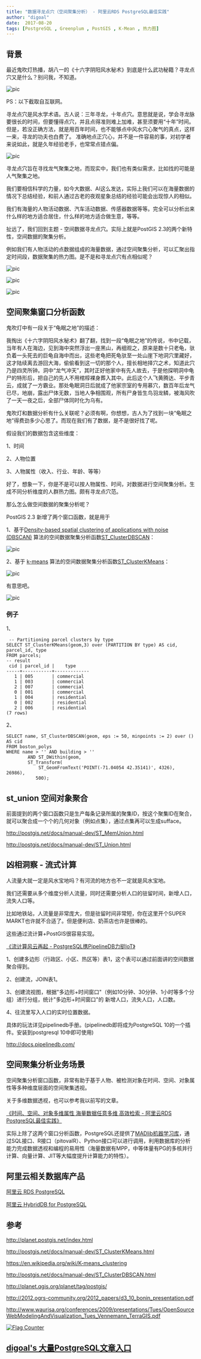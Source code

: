 ```yaml
---
title: "数据寻龙点穴（空间聚集分析） - 阿里云RDS PostgreSQL最佳实践"
author: "digoal"
date:  2017-08-20
tags: [PostgreSQL , Greenplum , PostGIS , K-Mean , 热力图]
---
```

## 背景      
最近鬼吹灯热播，胡八一的《十六字阴阳风水秘术》到底是什么武功秘籍？寻龙点穴又是什么？别问我，不知道。    
    
![pic](20170820_02_pic_005.jpg)    
    
PS：以下截取自互联网。     
    
寻龙点穴是风水学术语。古人说：三年寻龙，十年点穴。意思就是说，学会寻龙脉要很长的时间，但要懂得点穴，并且点得准则难上加难，甚至须要用“十年”时间。 但是，若没正确方法，就是用百年时间，也不能够点中风水穴心聚气的真点，这样一来，寻龙的功夫也白费了。 准确地点正穴心，并不是一件容易的事，对初学者来说如此，就是久年经验老手，也常常点错点偏。     
    
![pic](20170820_02_pic_001.jpg)    
     
寻龙点穴旨在寻找龙气聚集之地，而现实中，我们也有类似需求，比如找的可能是人气聚集之地。       
    
我们要相信科学的力量，如今大数据、AI这么发达，实际上我们可以在海量数据的情况下总结经验，和前人通过古老的夜观星象总结的经验可能会出现惊人的相似。    
    
我们有海量的人物活动数据、汽车活动数据、传感器数据等等。完全可以分析出来什么样的地方适合居住，什么样的地方适合做生意，等等。    
    
扯远了，我们回到主题 - 空间数据寻龙点穴。实际上就是PostGIS 2.3的两个新特性，空间数据的聚集分析。    
    
例如我们有人物活动的点数据组成的海量数据，通过空间聚集分析，可以汇聚出指定时间段，数据聚集的热力图。是不是和寻龙点穴有点相似呢？    
    
![pic](20170820_02_pic_002.jpg)    
    
![pic](20170820_02_pic_003.jpg)    
    
![pic](20170820_02_pic_004.jpg)    
    
## 空间聚集窗口分析函数    
鬼吹灯中有一段关于“龟眠之地”的描述：    
    
我掏出《十六字阴阳风水秘术》翻了翻，找到一段“龟眠之地”的传说，书中记载，当年有人在海边，见到海中突然浮出一座黑山，再细观之，原来是数十只老龟，驮负着一头死去的巨龟自海中而出，这些老龟把死龟驮至一处山崖下地洞穴里藏好，这才陆续离去游回大海，偷偷看到这一切的那个人，擅长相地择穴之术，知道此穴乃是四灵所钟。洞中“龙气冲天”，其时正好他家中有先人故去，于是他探明洞中龟尸的特形后，把自己的先人不用棺椁裸身葬入其中。此后这个人飞黄腾达、平步青云，成就了一方霸业。那处龟眠洞日后就成了他家宗室的专用慕穴，数百年后龙气已尽，地崩，露出尸体无数，当地人争相围观，所有尸身皆生鸟羽龙鳞，被海风吹了一天一夜之后，全部尸体同时化为乌有。    
    
鬼吹灯和数据分析有什么关联呢？必须有啊，你想想，古人为了找到一块“龟眠之地”得费劲多少心思了。而现在我们有了数据，是不是很好找了呢。    
    
假设我们的数据包含这些维度：    
    
1、时间    
    
2、人物位置    
    
3、人物属性（收入、行业、年龄、等等）    
    
好了，想象一下，你是不是可以按人物属性、时间，对数据进行空间聚集分析。生成不同分析维度的人群热力图。颇有寻龙点穴范。    
    
那么怎么做空间数据的聚集分析呢？    
    
PostGIS 2.3 新增了两个窗口函数，就是用于       
    
1、基于[Density-based spatial clustering of applications with noise (DBSCAN)](https://en.wikipedia.org/wiki/DBSCAN) 算法的空间数据聚集分析函数[ST_ClusterDBSCAN](http://postgis.net/docs/manual-dev/ST_ClusterDBSCAN.html)：    
    
![pic](20170820_02_pic_006.jpg)    
    
2、基于 [k-means](https://en.wikipedia.org/wiki/K-means_clustering) 算法的空间数据聚集分析函数[ST_ClusterKMeans](http://postgis.net/docs/manual-dev/ST_ClusterKMeans.html)：    
    
![pic](20170820_02_pic_007.jpg)    
    
有意思吧。    
    
![pic](20170820_02_pic_008.png)    
    
### 例子    
1、    
    
```    
 -- Partitioning parcel clusters by type    
SELECT ST_ClusterKMeans(geom,3) over (PARTITION BY type) AS cid, parcel_id, type    
FROM parcels;    
-- result    
 cid | parcel_id |    type    
-----+-----------+-------------    
   1 | 005       | commercial    
   1 | 003       | commercial    
   2 | 007       | commercial    
   0 | 001       | commercial    
   1 | 004       | residential    
   0 | 002       | residential    
   2 | 006       | residential    
(7 rows)    
```    
    
2、    
    
```    
SELECT name, ST_ClusterDBSCAN(geom, eps := 50, minpoints := 2) over () AS cid    
FROM boston_polys    
WHERE name > '' AND building > ''    
        AND ST_DWithin(geom,    
        ST_Transform(    
            ST_GeomFromText('POINT(-71.04054 42.35141)', 4326), 26986),    
           500);    
```    
    
## st_union 空间对象聚合    
前面提到的两个窗口函数只是生产每条记录所属的聚集ID，按这个聚集ID在聚合，就可以聚合成一个个的几何对象（例如点集），通过点集再可以生成sufface。    
    
http://postgis.net/docs/manual-dev/ST_MemUnion.html    
    
http://postgis.net/docs/manual-dev/ST_Union.html    
    
## 凶相洞察 - 流式计算  
人流量大就一定是风水宝地吗？有河流的地方也不一定就是风水宝地。  
  
我们还需要从多个维度分析人流量，同时还需要分析人口的驻留时间，新增人口，流失人口等。  
  
比如地铁站，人流量是非常庞大，但是驻留时间非常短，你在这里开个SUPER MARKT也许就不合适了。但是便利店、奶茶店也许是很棒的。  
  
这些通过流计算+PostGIS很容易实现。  
  
[《流计算风云再起 - PostgreSQL携PipelineDB力挺IoT》](../201612/20161220_01.md)    
  
1、创建多边形（行政区、小区、热区等）表1，这个表可以通过前面讲的空间数据聚合得到。  
  
2、创建流，JOIN表1。  
  
3、创建流视图，根据"多边形+时间窗口"（例如10分钟、30分钟、1小时等多个分组）进行分组，统计"多边形+时间窗口"的 新增人口，流失人口，人口数。  
  
4、往流里写入人口的实时位置数据。  
  
具体的玩法详见pipelinedb手册。(pipelinedb即将成为PostgreSQL 10的一个插件。安装到postgresql 10中即可使用)  
  
http://docs.pipelinedb.com/  
      
## 空间聚集分析业务场景    
空间聚集分析窗口函数，非常有助于基于人物、被检测对象在时间、空间、对象属性等多种维度层面的空间聚集透视。    
    
关于多维数据透视，也可以参考我以前写的文章。    
    
[《时间、空间、对象多维属性 海量数据任意多维 高效检索 - 阿里云RDS PostgreSQL最佳实践》](../201707/20170722_01.md)      
    
实际上除了这两个窗口分析函数，PostgreSQL还提供了[MADlib机器学习库](http://madlib.incubator.apache.org/index.html)，通过SQL接口、R接口（pitovalR）、Python接口可以进行调用，利用数据库的分析能力完成数据透视和编程的易用性（海量数据有MPP，中等体量有PG的多核并行计算、向量计算、JIT等大幅度提升计算能力的特性）。      
    
## 阿里云相关数据库产品      
[阿里云 RDS PostgreSQL](https://www.aliyun.com/product/rds/postgresql)              
            
[阿里云 HybridDB for PostgreSQL](https://www.aliyun.com/product/gpdb)              
      
## 参考    
http://planet.postgis.net/index.html    
    
http://postgis.net/docs/manual-dev/ST_ClusterKMeans.html    
    
https://en.wikipedia.org/wiki/K-means_clustering    
    
http://postgis.net/docs/manual-dev/ST_ClusterDBSCAN.html    
      
http://planet.qgis.org/planet/tag/postgis/     
    
http://2012.ogrs-community.org/2012_papers/d3_10_bonin_presentation.pdf     
    
http://www.waurisa.org/conferences/2009/presentations/Tues/OpenSourceWebModelingAndVisualization_Tues_Vennemann_TerraGIS.pdf     
     
  
<a rel="nofollow" href="http://info.flagcounter.com/h9V1"  ><img src="http://s03.flagcounter.com/count/h9V1/bg_FFFFFF/txt_000000/border_CCCCCC/columns_2/maxflags_12/viewers_0/labels_0/pageviews_0/flags_0/"  alt="Flag Counter"  border="0"  ></a>  
  
  
  
  
  
  
## [digoal's 大量PostgreSQL文章入口](https://github.com/digoal/blog/blob/master/README.md "22709685feb7cab07d30f30387f0a9ae")
  
